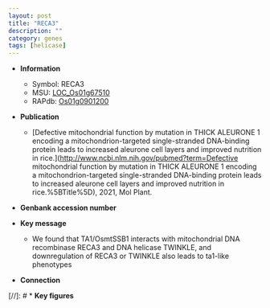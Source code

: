 ```yaml
---
layout: post
title: "RECA3"
description: ""
category: genes
tags: [helicase]
---
```


* **Information**  
    + Symbol: RECA3  
    + MSU: [LOC_Os01g67510](http://rice.uga.edu/cgi-bin/ORF_infopage.cgi?orf=LOC_Os01g67510)  
    + RAPdb: [Os01g0901200](https://rapdb.dna.affrc.go.jp/locus/?name=Os01g0901200)  

* **Publication**  
    + [Defective mitochondrial function by mutation in THICK ALEURONE 1 encoding a mitochondrion-targeted single-stranded DNA-binding protein leads to increased aleurone cell layers and improved nutrition in rice.](http://www.ncbi.nlm.nih.gov/pubmed?term=Defective mitochondrial function by mutation in THICK ALEURONE 1 encoding a mitochondrion-targeted single-stranded DNA-binding protein leads to increased aleurone cell layers and improved nutrition in rice.%5BTitle%5D), 2021, Mol Plant.

* **Genbank accession number**  

* **Key message**  
    + We found that TA1/OsmtSSB1 interacts with mitochondrial DNA recombinase RECA3 and DNA helicase TWINKLE, and downregulation of RECA3 or TWINKLE also leads to ta1-like phenotypes

* **Connection**  

[//]: # * **Key figures**  


